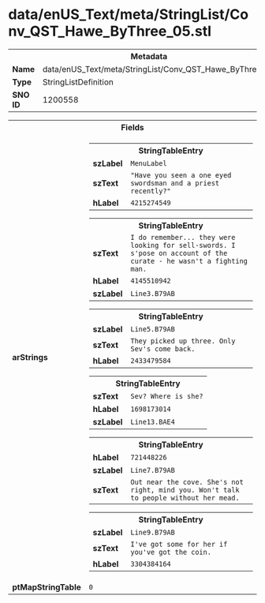 <h1>data/enUS_Text/meta/StringList/Conv_QST_Hawe_ByThree_05.stl</h1><table><tr><th colspan="100%">Metadata</th></tr><tr><td><b>Name</b></td><td>data/enUS_Text/meta/StringList/Conv_QST_Hawe_ByThree_05.stl</td></tr><tr><td><b>Type</b></td><td>StringListDefinition</td></tr><tr><td><b>SNO ID</b></td><td>1200558</td></tr></table>

<table><tr><th colspan="100%">Fields</th></tr><tr><td><b>arStrings</b></td><td><table><tr><th colspan="100%">StringTableEntry</th></tr><tr><td><b>szLabel</b></td><td><code>MenuLabel</code></td></tr><tr><td><b>szText</b></td><td><code>"Have you seen a one eyed swordsman and a priest recently?"</code></td></tr><tr><td><b>hLabel</b></td><td><code>4215274549</code></td></tr></table>


<table><tr><th colspan="100%">StringTableEntry</th></tr><tr><td><b>szText</b></td><td><code>I do remember... they were looking for sell-swords. I s'pose on account of the curate - he wasn't a fighting man.</code></td></tr><tr><td><b>hLabel</b></td><td><code>4145510942</code></td></tr><tr><td><b>szLabel</b></td><td><code>Line3.B79AB</code></td></tr></table>


<table><tr><th colspan="100%">StringTableEntry</th></tr><tr><td><b>szLabel</b></td><td><code>Line5.B79AB</code></td></tr><tr><td><b>szText</b></td><td><code>They picked up three. Only Sev's come back.</code></td></tr><tr><td><b>hLabel</b></td><td><code>2433479584</code></td></tr></table>


<table><tr><th colspan="100%">StringTableEntry</th></tr><tr><td><b>szText</b></td><td><code>Sev? Where is she?</code></td></tr><tr><td><b>hLabel</b></td><td><code>1698173014</code></td></tr><tr><td><b>szLabel</b></td><td><code>Line13.BAE4</code></td></tr></table>


<table><tr><th colspan="100%">StringTableEntry</th></tr><tr><td><b>hLabel</b></td><td><code>721448226</code></td></tr><tr><td><b>szLabel</b></td><td><code>Line7.B79AB</code></td></tr><tr><td><b>szText</b></td><td><code>Out near the cove. She's not right, mind you. Won't talk to people without her mead.</code></td></tr></table>


<table><tr><th colspan="100%">StringTableEntry</th></tr><tr><td><b>szLabel</b></td><td><code>Line9.B79AB</code></td></tr><tr><td><b>szText</b></td><td><code>I've got some for her if you've got the coin.</code></td></tr><tr><td><b>hLabel</b></td><td><code>3304384164</code></td></tr></table>


</td></tr><tr><td><b>ptMapStringTable</b></td><td><code>0</code></td></tr></table>

